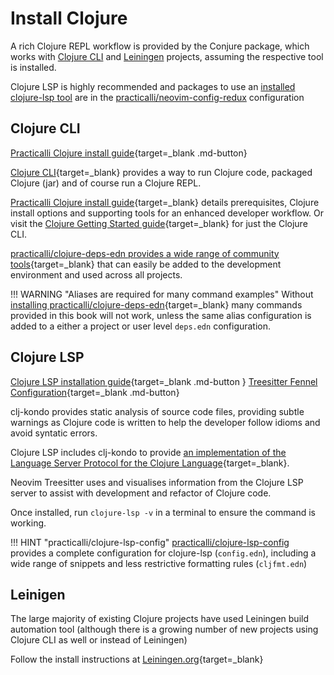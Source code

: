 # Install Clojure

A rich Clojure REPL workflow is provided by the Conjure package, which works with [Clojure CLI](#clojure-cli) and [Leiningen](#leiningen) projects, assuming the respective tool is installed.

Clojure LSP is highly recommended and packages to use an [installed clojure-lsp tool](#clojure-lsp) are in the [practicalli/neovim-config-redux](https://github.com/practicalli/neovim-config-redux) configuration


## Clojure CLI

[Practicalli Clojure install guide](https://practical.li/clojure/clojure-cli/install/){target=_blank .md-button}

[Clojure CLI](https://clojure.org/guides/deps_and_cli){target=_blank} provides a way to run Clojure code, packaged Clojure (jar) and of course run a Clojure REPL.

[Practicalli Clojure install guide](https://practical.li/clojure/clojure-cli/install/){target=_blank} details prerequisites, Clojure install options and supporting tools for an enhanced developer workflow.  Or visit the [Clojure Getting Started guide](https://clojure.org/guides/getting_started){target=_blank} for just the Clojure CLI.

[practicalli/clojure-deps-edn provides a wide range of community tools](https://practical.li/clojure/clojure-cli/install/community-tools.html){target=_blank} that can easily be added to the development environment and used across all projects.

!!! WARNING "Aliases are required for many command examples"
    Without [installing practicalli/clojure-deps-edn](https://practical.li/clojure/clojure-cli/install/community-tools.html){target=_blank} many commands provided in this book will not work, unless the same alias configuration is added to a either a project or user level `deps.edn` configuration.


## Clojure LSP

[Clojure LSP installation guide](https://clojure-lsp.io/){target=_blank .md-button } [Treesitter Fennel Configuration](http://localhost:7777/neovim/install/configuration/#fnlconfigplugintreesitterfnl){target=_blank .md-button}

clj-kondo provides static analysis of source code files, providing subtle warnings as Clojure code is written to help the developer follow idioms and avoid syntatic errors.

Clojure LSP includes clj-kondo to provide [an implementation of the Language Server Protocol for the Clojure Language](https://clojure-lsp.io/){target=_blank}.

Neovim Treesitter uses and visualises information from the Clojure LSP server to assist with development and refactor of Clojure code.

Once installed, run `clojure-lsp -v` in a terminal to ensure the command is working.

!!! HINT "practicalli/clojure-lsp-config"
    [practicalli/clojure-lsp-config](https://github.com/practicalli/clojure-lsp-config) provides a complete configuration for clojure-lsp (`config.edn`), including a wide range of snippets and less restrictive formatting rules (`cljfmt.edn`)


## Leinigen

The large majority of existing Clojure projects have used Leiningen build automation tool (although there is a growing number of new projects using Clojure CLI as well or instead of Leiningen)

Follow the install instructions at [Leiningen.org](https://leiningen.org/){target=_blank}
